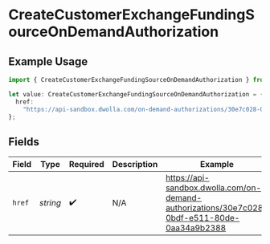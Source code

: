 # CreateCustomerExchangeFundingSourceOnDemandAuthorization

## Example Usage

```typescript
import { CreateCustomerExchangeFundingSourceOnDemandAuthorization } from "dwolla-typescript";

let value: CreateCustomerExchangeFundingSourceOnDemandAuthorization = {
  href:
    "https://api-sandbox.dwolla.com/on-demand-authorizations/30e7c028-0bdf-e511-80de-0aa34a9b2388",
};
```

## Fields

| Field                                                                                        | Type                                                                                         | Required                                                                                     | Description                                                                                  | Example                                                                                      |
| -------------------------------------------------------------------------------------------- | -------------------------------------------------------------------------------------------- | -------------------------------------------------------------------------------------------- | -------------------------------------------------------------------------------------------- | -------------------------------------------------------------------------------------------- |
| `href`                                                                                       | *string*                                                                                     | :heavy_check_mark:                                                                           | N/A                                                                                          | https://api-sandbox.dwolla.com/on-demand-authorizations/30e7c028-0bdf-e511-80de-0aa34a9b2388 |